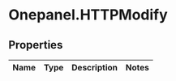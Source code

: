 # Onepanel.HTTPModify

## Properties
Name | Type | Description | Notes
------------ | ------------- | ------------- | -------------


